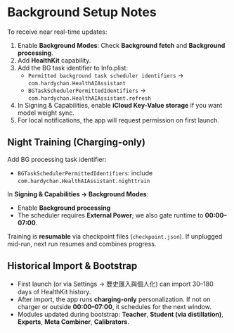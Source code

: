 # Background Setup Notes

To receive near real-time updates:
1. Enable **Background Modes**: Check **Background fetch** and **Background processing**.
2. Add **HealthKit** capability.
3. Add the BG task identifier to Info.plist:
   - `Permitted background task scheduler identifiers` → `com.hardychan.HealthAIAssistant`
   - `BGTaskSchedulerPermittedIdentifiers` → `com.hardychan.HealthAIAssistant.refresh`
4. In Signing & Capabilities, enable **iCloud Key-Value storage** if you want model weight sync.
5. For local notifications, the app will request permission on first launch.


## Night Training (Charging-only)
Add BG processing task identifier:
- `BGTaskSchedulerPermittedIdentifiers`: include `com.hardychan.HealthAIAssistant.nighttrain`

In **Signing & Capabilities → Background Modes**:
- Enable **Background processing**
- The scheduler requires **External Power**; we also gate runtime to **00:00–07:00**.

Training is **resumable** via checkpoint files (`checkpoint.json`). If unplugged mid-run, next run resumes and combines progress.


## Historical Import & Bootstrap
- First launch (or via Settings → 歷史匯入與個人化) can import 30–180 days of HealthKit history.
- After import, the app runs **charging-only** personalization. If not on charger or outside **00:00–07:00**, it schedules for the next window.
- Modules updated during bootstrap: **Teacher**, **Student (via distillation)**, **Experts**, **Meta Combiner**, **Calibrators**.
